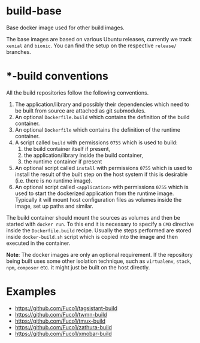 # build-base

Base docker image used for other build images.

The base images are based on various Ubuntu releases, currently we
track `xenial` and `bionic`.  You can find the setup on the respective
`release/` branches.

# *-build conventions

All the build repositories follow the following conventions.

1. The application/library and possibly their dependencies which need to be built from source are attached as git submodules.
2. An optional `Dockerfile.build` which contains the definition of the build container.
3. An optional `Dockerfile` which contains the definition of the runtime container.
4. A script called `build` with permissions `0755` which is used to build:
    1. the build container itself if present,
    2. the application/library inside the build container,
    3. the runtime container if present
5. An optional script called `install` with permissions `0755` which is used to install the result of the built step on the host system if this is desirable (i.e. there is no runtime image).
6. An optional script called `<application>` with permissions `0755` which is used to start the dockerized application from the runtime image.  Typically it will mount host configuration files as volumes inside the image, set up paths and similar.

The build container should mount the sources as volumes and then be
started with `docker run`.  To this end it is necessary to specify a
`CMD` directive inside the `Dockerfile.build` recipe.  Usually the
steps performed are stored inside `docker-build.sh` script which is
copied into the image and then executed in the container.

**Note**: The docker images are only an optional requirement.  If the repository being built uses some other isolation technique, such as `virtualenv`, `stack`, `npm`, `composer` etc. it might just be built on the host directly.

# Examples

* https://github.com/Fuco1/tagsistant-build
* https://github.com/Fuco1/twmn-build
* https://github.com/Fuco1/tmux-build
* https://github.com/Fuco1/zathura-build
* https://github.com/Fuco1/xmobar-build

